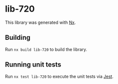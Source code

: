 # lib-720

This library was generated with [Nx](https://nx.dev).

## Building

Run `nx build lib-720` to build the library.

## Running unit tests

Run `nx test lib-720` to execute the unit tests via [Jest](https://jestjs.io).
